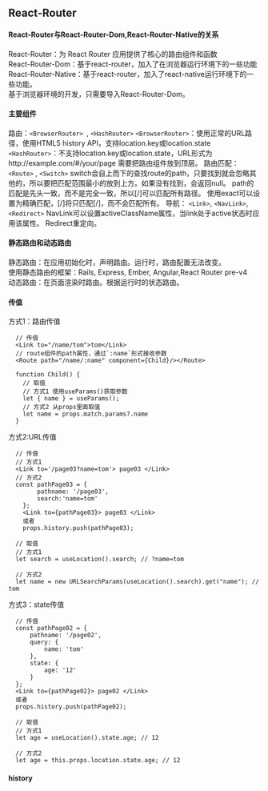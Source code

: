 ## React-Router

#### React-Router与React-Router-Dom,React-Router-Native的关系
React-Router：为 React Router 应用提供了核心的路由组件和函数    
React-Router-Dom：基于react-router，加入了在浏览器运行环境下的一些功能   
React-Router-Native：基于react-router，加入了react-native运行环境下的一些功能。   
基于浏览器环境的开发，只需要导入React-Router-Dom。   

#### 主要组件
路由：`<BrowserRouter> `, `<HashRouter>`
  `<BrowserRouter>`：使用正常的URL路径，使用HTML5 history API，支持location.key或location.state
  `<HashRouter>`：不支持location.key或location.state，URL形式为http://example.com/#/your/page
  需要把路由组件放到顶层。
路由匹配： `<Route>` , `<Switch>`
  switch会自上而下的查找route的path，只要找到就会忽略其他的，所以要把匹配范围最小的放到上方。如果没有找到，会返回null。
  path的匹配是先头一致，而不是完全一致，所以[/]可以匹配所有路径。
  使用exact可以设置为精确匹配，[/]将只匹配[/]，而不会匹配所有。
导航： `<Link>`, `<NavLink>`, `<Redirect>`
  NavLink可以设置activeClassName属性，当link处于active状态时应用该属性。
  Redirect重定向。
    
    
#### 静态路由和动态路由
静态路由：在应用初始化时，声明路由。运行时，路由配置无法改变。   
  使用静态路由的框架：Rails, Express, Ember, Angular,React Router pre-v4   
动态路由：在页面渲染时路由。根据运行时的状态路由。   

#### 传值
方式1：路由传值
```
  // 传值
  <Link to="/name/tom">tom</Link>
  // route组件的path属性，通过`:name`形式接收参数
  <Route path="/name/:name" component={Child}/></Route>

  function Child() {
    // 取值
    // 方式1 使用useParams()获取参数
    let { name } = useParams();
    // 方式2 从props里面取值
    let name = props.match.params?.name
  }
```

方式2:URL传值
```
  // 传值
  // 方式1
  <Link to='/page03?name=tom'> page03 </Link>
  // 方式2
  const pathPage03 = {
        pathname: '/page03',
        search:'name=tom'
    };
    <Link to={pathPage03}> page03 </Link>
    或者
    props.history.push(pathPage03);
  
  // 取值
  // 方式1
  let search = useLocation().search; // ?name=tom
  
  // 方式2
  let name = new URLSearchParams(useLocation().search).get("name"); // tom
```

方式3：state传值
```
  // 传值
  const pathPage02 = {
      pathname: '/page02',
      query: {
          name: 'tom'
      },
      state: {
          age: '12'
      }
  };
  <Link to={pathPage02}> page02 </Link>
  或者
  props.history.push(pathPage02);
  
  // 取值
  // 方式1
  let age = useLocation().state.age; // 12
  
  // 方式2
  let age = this.props.location.state.age; // 12
```


#### history


































